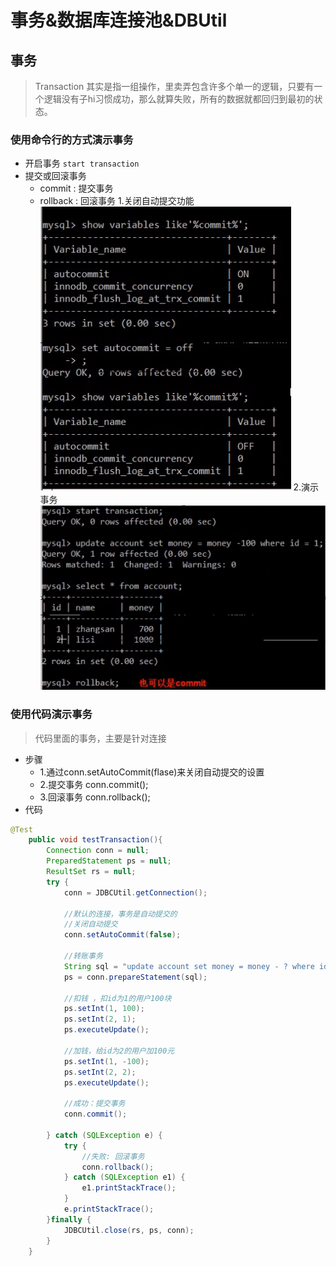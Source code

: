 # 事务&数据库连接池&DBUtil

## 事务
> Transaction 其实是指一组操作，里卖弄包含许多个单一的逻辑，只要有一个逻辑没有子hi习惯成功，那么就算失败，所有的数据就都回归到最初的状态。

### 使用命令行的方式演示事务
* 开启事务 `start transaction`
* 提交或回滚事务
    * commit : 提交事务
    * rollback : 回滚事务
1.关闭自动提交功能
![icon](https://github.com/WuDeluan/Notes/blob/master/picture/transaction01.PNG)
2.演示事务
![icon](https://github.com/WuDeluan/Notes/blob/master/picture/transaction02.PNG)

### 使用代码演示事务
> 代码里面的事务，主要是针对连接
* 步骤
    * 1.通过conn.setAutoCommit(flase)来关闭自动提交的设置
    * 2.提交事务  conn.commit();
    * 3.回滚事务  conn.rollback();
* 代码
```java
@Test
	public void testTransaction(){		
		Connection conn = null;
		PreparedStatement ps = null;
		ResultSet rs = null;
		try {
			conn = JDBCUtil.getConnection();
			
			//默认的连接，事务是自动提交的
			//关闭自动提交
			conn.setAutoCommit(false);
			
			//转账事务
			String sql = "update account set money = money - ? where id = ?";
			ps = conn.prepareStatement(sql);
			
			//扣钱 ，扣id为1的用户100块
			ps.setInt(1, 100);
			ps.setInt(2, 1);
			ps.executeUpdate();
			
			//加钱，给id为2的用户加100元
			ps.setInt(1, -100);
			ps.setInt(2, 2);
			ps.executeUpdate();
			
			//成功：提交事务
			conn.commit();
			
		} catch (SQLException e) {
			try {
				//失败: 回滚事务
				conn.rollback();
			} catch (SQLException e1) {
				e1.printStackTrace();
			}
			e.printStackTrace();
		}finally {
			JDBCUtil.close(rs, ps, conn);
		}		
	}
  ```
